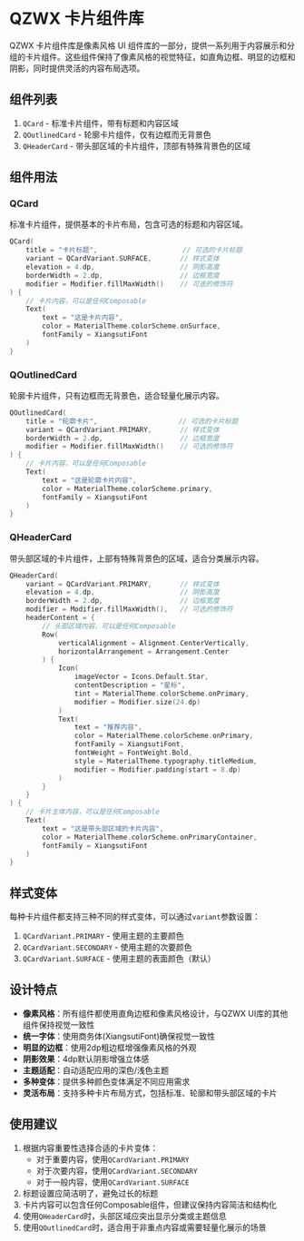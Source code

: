 # QZWX 卡片组件库

QZWX 卡片组件库是像素风格 UI 组件库的一部分，提供一系列用于内容展示和分组的卡片组件。这些组件保持了像素风格的视觉特征，如直角边框、明显的边框和阴影，同时提供灵活的内容布局选项。

## 组件列表

1. `QCard` - 标准卡片组件，带有标题和内容区域
2. `QOutlinedCard` - 轮廓卡片组件，仅有边框而无背景色
3. `QHeaderCard` - 带头部区域的卡片组件，顶部有特殊背景色的区域

## 组件用法

### QCard

标准卡片组件，提供基本的卡片布局，包含可选的标题和内容区域。

```kotlin
QCard(
    title = "卡片标题",                     // 可选的卡片标题
    variant = QCardVariant.SURFACE,       // 样式变体
    elevation = 4.dp,                     // 阴影高度
    borderWidth = 2.dp,                   // 边框宽度
    modifier = Modifier.fillMaxWidth()    // 可选的修饰符
) {
    // 卡片内容，可以是任何Composable
    Text(
        text = "这是卡片内容",
        color = MaterialTheme.colorScheme.onSurface,
        fontFamily = XiangsutiFont
    )
}
```

### QOutlinedCard

轮廓卡片组件，只有边框而无背景色，适合轻量化展示内容。

```kotlin
QOutlinedCard(
    title = "轮廓卡片",                    // 可选的卡片标题
    variant = QCardVariant.PRIMARY,       // 样式变体
    borderWidth = 2.dp,                   // 边框宽度
    modifier = Modifier.fillMaxWidth()    // 可选的修饰符
) {
    // 卡片内容，可以是任何Composable
    Text(
        text = "这是轮廓卡片内容",
        color = MaterialTheme.colorScheme.primary,
        fontFamily = XiangsutiFont
    )
}
```

### QHeaderCard

带头部区域的卡片组件，上部有特殊背景色的区域，适合分类展示内容。

```kotlin
QHeaderCard(
    variant = QCardVariant.PRIMARY,       // 样式变体
    elevation = 4.dp,                     // 阴影高度
    borderWidth = 2.dp,                   // 边框宽度
    modifier = Modifier.fillMaxWidth(),   // 可选的修饰符
    headerContent = {
        // 头部区域内容，可以是任何Composable
        Row(
            verticalAlignment = Alignment.CenterVertically,
            horizontalArrangement = Arrangement.Center
        ) {
            Icon(
                imageVector = Icons.Default.Star,
                contentDescription = "星标",
                tint = MaterialTheme.colorScheme.onPrimary,
                modifier = Modifier.size(24.dp)
            )
            Text(
                text = "推荐内容",
                color = MaterialTheme.colorScheme.onPrimary,
                fontFamily = XiangsutiFont,
                fontWeight = FontWeight.Bold,
                style = MaterialTheme.typography.titleMedium,
                modifier = Modifier.padding(start = 8.dp)
            )
        }
    }
) {
    // 卡片主体内容，可以是任何Composable
    Text(
        text = "这是带头部区域的卡片内容",
        color = MaterialTheme.colorScheme.onPrimaryContainer,
        fontFamily = XiangsutiFont
    )
}
```

## 样式变体

每种卡片组件都支持三种不同的样式变体，可以通过`variant`参数设置：

1. `QCardVariant.PRIMARY` - 使用主题的主要颜色
2. `QCardVariant.SECONDARY` - 使用主题的次要颜色
3. `QCardVariant.SURFACE` - 使用主题的表面颜色（默认）

## 设计特点

- **像素风格**：所有组件都使用直角边框和像素风格设计，与QZWX UI库的其他组件保持视觉一致性
- **统一字体**：使用商务体(XiangsutiFont)确保视觉一致性
- **明显的边框**：使用2dp粗边框增强像素风格的外观
- **阴影效果**：4dp默认阴影增强立体感
- **主题适配**：自动适配应用的深色/浅色主题
- **多种变体**：提供多种颜色变体满足不同应用需求
- **灵活布局**：支持多种卡片布局方式，包括标准、轮廓和带头部区域的卡片

## 使用建议

1. 根据内容重要性选择合适的卡片变体：
   - 对于重要内容，使用`QCardVariant.PRIMARY`
   - 对于次要内容，使用`QCardVariant.SECONDARY`
   - 对于一般内容，使用`QCardVariant.SURFACE`
2. 标题设置应简洁明了，避免过长的标题
3. 卡片内容可以包含任何Composable组件，但建议保持内容简洁和结构化
4. 使用`QHeaderCard`时，头部区域应突出显示分类或主题信息
5. 使用`QOutlinedCard`时，适合用于非重点内容或需要轻量化展示的场景 